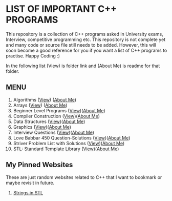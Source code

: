 # LIST OF IMPORTANT C++ PROGRAMS

This repository is a collection of C++ programs asked in University exams, Interview, competitive programming etc. This repository is not complete yet and many code or source file still needs to be added. However, this will soon become a good reference for you if you want a list of C++ programs to practise. Happy Coding :)

In the following list (View) is folder link and (About Me) is readme for that folder.

## MENU

1. Algorithms ([View](https://github.com/swati-gwc/Cpp-programs/tree/master/Algorithms)) ([About Me](https://github.com/swati-gwc/Cpp-programs/blob/master/Algorithms/Algorithms_ReadMe.md))
2. Arrays ([View](https://github.com/swati-gwc/Cpp-programs/tree/master/Arrays)) ([About Me](https://github.com/swati-gwc/Cpp-programs/blob/master/Arrays/Arrays_ReadMe.md))
3. Beginner Level Programs ([View](https://github.com/swati-gwc/Cpp-programs/tree/master/Beginner%20practise%20programs%20in%20Cpp))([About Me](https://github.com/swati-gwc/Cpp-programs/blob/master/Beginner%20practise%20programs%20in%20Cpp/BeginnerPrograms_ReadMe.md))
4. Compiler Construction ([View](https://github.com/swati-gwc/Cpp-programs/tree/master/Compiler%20Construction))([About Me](https://github.com/swati-gwc/Cpp-programs/blob/master/Compiler%20Construction/CompilerConstruction_ReadMe.md))
5. Data Structures ([View](https://github.com/swati-gwc/Cpp-programs/tree/master/Data%20Structures))([About Me](https://github.com/swati-gwc/Cpp-programs/blob/master/Data%20Structures/DS_ReadMe.md))
6. Graphics ([View](https://github.com/swati-gwc/Cpp-programs/tree/master/Graphics%20in%20Cpp))([About Me](https://github.com/swati-gwc/Cpp-programs/blob/master/Graphics%20in%20Cpp/Graphics_ReadMe.md))
7. Interview Questions ([View](https://github.com/swati-gwc/Cpp-programs/tree/master/Interview%20Questions))([About Me](https://github.com/swati-gwc/Cpp-programs/blob/master/Interview%20Questions/InterviewQues_ReadMe.md))
8. Love Babbar 450 Question-Solutions ([View](https://github.com/swati-gwc/Cpp-programs/tree/master/Love%20Babbar%20450%20ques%20solutions))([About Me](https://github.com/swati-gwc/Cpp-programs/blob/master/Love%20Babbar%20450%20ques%20solutions/450Ques_ReadMe.md))
9. Striver Problem List with Solutions ([View](https://github.com/swati-gwc/Cpp-programs/tree/master/Striver%20List%20solutions))([About Me](Striver%20List%20solutions))
10. STL: Standard Template Library ([View](https://github.com/swati-gwc/Cpp-programs/tree/master/stl))([About Me](https://github.com/swati-gwc/Cpp-programs/blob/master/stl/STL_ReadMe.md))


## My Pinned Websites 

These are just random websites related to C++ that I want to bookmark or maybe revisit in future.
1. [Strings in STL](https://www.codesdope.com/cpp-stdstring/)

